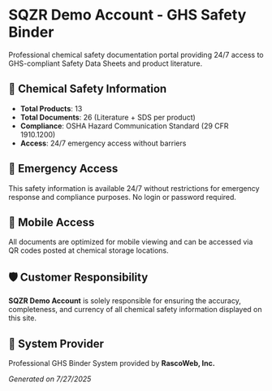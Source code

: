 # SQZR Demo Account - GHS Safety Binder

Professional chemical safety documentation portal providing 24/7 access to GHS-compliant Safety Data Sheets and product literature.

## 🧪 Chemical Safety Information

- **Total Products**: 13
- **Total Documents**: 26 (Literature + SDS per product)
- **Compliance**: OSHA Hazard Communication Standard (29 CFR 1910.1200)
- **Access**: 24/7 emergency access without barriers

## 🚨 Emergency Access

This safety information is available 24/7 without restrictions for emergency response and compliance purposes. No login or password required.

## 📱 Mobile Access

All documents are optimized for mobile viewing and can be accessed via QR codes posted at chemical storage locations.

## 🛡️ Customer Responsibility

**SQZR Demo Account** is solely responsible for ensuring the accuracy, completeness, and
currency of all chemical safety information displayed on this site.

## 🏢 System Provider

Professional GHS Binder System provided by **RascoWeb, Inc.**

*Generated on 7/27/2025*
